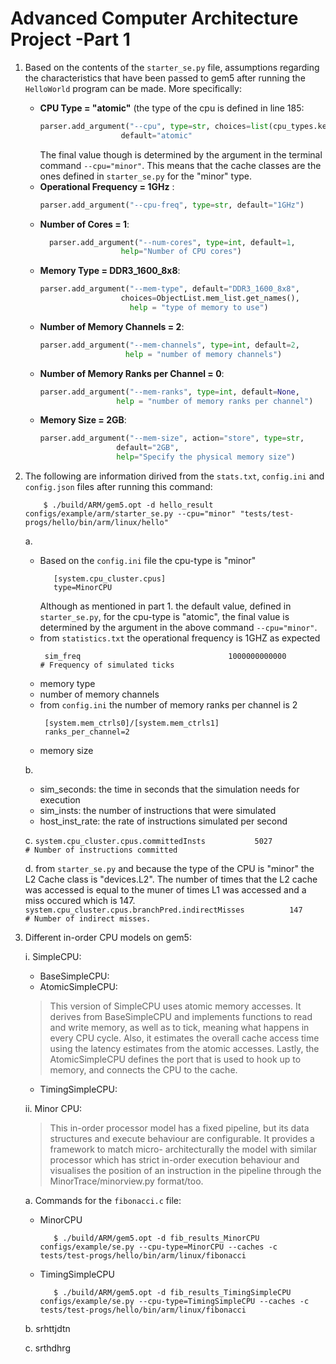 # Advanced Computer Architecture Project -Part 1

1. Based on the contents of the `starter_se.py` file, assumptions regarding the characteristics that have been passed to gem5 after running the `HelloWorld` program can be made. More specifically:
   * **CPU Type = "atomic"** (the type of the cpu is defined in line 185:
      ```python
      parser.add_argument("--cpu", type=str, choices=list(cpu_types.keys()),
                        default="atomic"
      ```  
      The final value though is determined by the argument in the terminal command `--cpu="minor"`. This means that the cache classes are the ones defined in `starter_se.py` for the "minor" type.
   * **Operational Frequency = 1GHz** :
      ```python
      parser.add_argument("--cpu-freq", type=str, default="1GHz")
      ```  
   * **Number of Cores = 1**:
      ```python
        parser.add_argument("--num-cores", type=int, default=1,
                        help="Number of CPU cores")
       ```
   * **Memory Type = DDR3_1600_8x8**:
      ```python
      parser.add_argument("--mem-type", default="DDR3_1600_8x8",
                        choices=ObjectList.mem_list.get_names(),
                          help = "type of memory to use")
        ```  
   * **Number of Memory Channels = 2**:
       ```python
      parser.add_argument("--mem-channels", type=int, default=2,
                          help = "number of memory channels")
        ```  
   * **Number of Memory Ranks per Channel = 0**:
       ```python
      parser.add_argument("--mem-ranks", type=int, default=None,
                        help = "number of memory ranks per channel")
        ```  
   * **Memory Size = 2GB**:
       ```python
     parser.add_argument("--mem-size", action="store", type=str,
                        default="2GB",
                        help="Specify the physical memory size")
        ```  
2. The following are information dirived from the `stats.txt`, `config.ini` and `config.json` files after running this command:

        
           $ ./build/ARM/gem5.opt -d hello_result configs/example/arm/starter_se.py --cpu="minor" "tests/test-progs/hello/bin/arm/linux/hello"
        

   a. 
      * Based on the `config.ini` file the cpu-type is "minor"
          ```
             [system.cpu_cluster.cpus]
             type=MinorCPU
          ```
         Although as mentioned in part 1. the default value, defined in `starter_se.py`, for the cpu-type is "atomic", the final value is determined by the argument in the above command `--cpu="minor"`.
      * from `statistics.txt` the operational frequency is 1GHZ as expected
         ```
          sim_freq                                 1000000000000                       # Frequency of simulated ticks
         ```
      * memory type
      * number of memory channels
      * from `config.ini` the number of memory ranks per channel is 2
         ```
          [system.mem_ctrls0]/[system.mem_ctrls1]
          ranks_per_channel=2
         ```
      * memory size

   b. 
      * sim_seconds: the time in seconds that the simulation needs for execution
      * sim_insts: the number of instructions that were simulated
      * host_inst_rate: the rate of instructions simulated per second

   c.  ```
       system.cpu_cluster.cpus.committedInsts           5027                       # Number of instructions committed
       ```

   d.  from `starter_se.py` and because the type of the CPU is "minor" the L2 Cache class is "devices.L2".
       The number of times that the L2 cache was accessed is equal to the muner of times L1 was accessed and a miss occured which is 147.
       ```
        system.cpu_cluster.cpus.branchPred.indirectMisses          147                       # Number of indirect misses.
        ```

3. Different in-order CPU models on gem5:
   
     i. SimpleCPU:  
      * BaseSimpleCPU:  
      * AtomicSimpleCPU:
     
     >This version of SimpleCPU uses atomic memory accesses. It derives from BaseSimpleCPU and implements functions to read and write memory, as well as to tick,            meaning what happens in every CPU cycle. Also, it estimates the overall cache access time using the latency estimates from the atomic accesses. Lastly, the            AtomicSimpleCPU defines the port that is used to hook up to memory, and connects the CPU to the cache.  
       
      * TimingSimpleCPU:
      
    ii. Minor CPU:
    >This in-order processor model has a fixed pipeline, but its data structures and execute behaviour are configurable. It provides a framework to match micro-            architecturally the model with similar processor which has strict in-order execution behaviour and visualises the position of an instruction in the pipeline            through the MinorTrace/minorview.py format/too. 

   a. Commands for the `fibonacci.c` file:

      * MinorCPU
         ``` 
            $ ./build/ARM/gem5.opt -d fib_results_MinorCPU configs/example/se.py --cpu-type=MinorCPU --caches -c tests/test-progs/hello/bin/arm/linux/fibonacci
          ```
      * TimingSimpleCPU
        ```
           $ ./build/ARM/gem5.opt -d fib_results_TimingSimpleCPU configs/example/se.py --cpu-type=TimingSimpleCPU --caches -c tests/test-progs/hello/bin/arm/linux/fibonacci
         ```

   b. srhttjdtn

   c. srthdhrg


